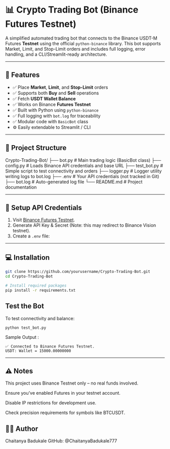 # 📊 Crypto Trading Bot (Binance Futures Testnet)

A simplified automated trading bot that connects to the Binance USDT-M Futures **Testnet** using the official `python-binance` library. This bot supports Market, Limit, and Stop-Limit orders and includes full logging, error handling, and a CLI/Streamlit-ready architecture.

---

## 🚀 Features

- ✅ Place **Market**, **Limit**, and **Stop-Limit** orders
- ✅ Supports both **Buy** and **Sell** operations
- ✅ Fetch **USDT Wallet Balance**
- ✅ Works on Binance **Futures Testnet**
- ✅ Built with Python using `python-binance`
- ✅ Full logging with `bot.log` for traceability
- ✅ Modular code with `BasicBot` class
- ⚙️ Easily extendable to Streamlit / CLI

---

## 📁 Project Structure

Crypto-Trading-Bot/
├── bot.py # Main trading logic (BasicBot class)
├── config.py # Loads Binance API credentials and base URL
├── test_bot.py # Simple script to test connectivity and orders
├── logger.py # Logger utility writing logs to bot.log
├── .env # Your API credentials (not tracked in Git)
├── bot.log # Auto-generated log file
└── README.md # Project documentation



---

## 🔐 Setup API Credentials

1. Visit [Binance Futures Testnet](https://testnet.binancefuture.com).
2. Generate API Key & Secret (Note: this may redirect to Binance Vision testnet).
3. Create a `.env` file:


---

## 💻 Installation

```bash
git clone https://github.com/yourusername/Crypto-Trading-Bot.git
cd Crypto-Trading-Bot

# Install required packages
pip install -r requirements.txt
```

## Test the Bot
To test connectivity and balance:
```
python test_bot.py
```

Sample Output :
```
✅ Connected to Binance Futures Testnet.
USDT: Wallet = 15000.00000000
```
---

## ⚠️ Notes
This project uses Binance Testnet only – no real funds involved.

Ensure you’ve enabled Futures in your testnet account.

Disable IP restrictions for development use.

Check precision requirements for symbols like BTCUSDT.


## 🧑‍💻 Author
Chaitanya Badukale
GitHub: @ChaitanyaBadukale777
